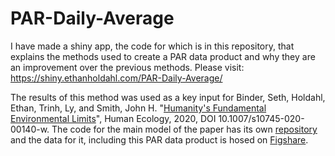 # PAR-Daily-Average

I have made a shiny app, the code for which is in this repository, that explains the methods used to create a PAR data product and why they are an improvement over the previous methods. Please visit:
https://shiny.ethanholdahl.com/PAR-Daily-Average/

The results of this method was used as a key input for Binder, Seth, Holdahl, Ethan, Trinh, Ly, and Smith, John H. "[Humanity's Fundamental Environmental Limits](https://link.springer.com/epdf/10.1007/s10745-020-00140-w?author_access_token=vMmmnfv2JTrxaOXR9qrM5_e4RwlQNchNByi7wbcMAY54hGdsRRI_Oib8ge2rRotMaANbJ7ecnTE9ZVXf4fFinXQnGIGLYuTjHxQc8gCmgcIVi5Xtz6XDx6irCxr3e_1FOv_9YGR9YD7NYAhwVzY68Q%3D%3D)", Human Ecology, 2020, DOI 10.1007/s10745-020-00140-w. The code for the main model of the paper has its own [repository](https://github.com/binders1/maxpop) and the data for it, including this PAR data product is hosed on [Figshare](https://figshare.com/articles/Humanity_s_Fundamental_Environmental_Limits_--_model_input_files/9983369).

